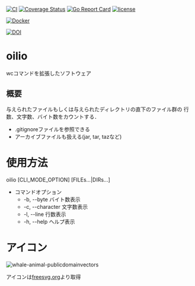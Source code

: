 [![CI](https://github.com/enoguch/oilio/actions/workflows/main.yml/badge.svg)](https://github.com/enoguch/oilio/actions/workflows/main.yml)
[![Coverage Status](https://coveralls.io/repos/github/enoguch/oilio/badge.svg?branch=main)](https://coveralls.io/github/enoguch/oilio?branch=main)
[![Go Report Card](https://goreportcard.com/badge/github.com/enoguch/oilio)](https://goreportcard.com/report/github.com/enoguch/oilio)
[![license](http://img.shields.io/badge/license-CC0-green.svg)](https://github.com/enoguch/oilio/blob/main/LICENSE)

[![Docker](https://img.shields.io/badge/Docker-ghcr.io%2Fenoguch%2Foilio%3A1.0.0-green?logo=docker)](https://hub.docker.com/repository/docker/enoguch/oilio)

[![DOI](https://zenodo.org/badge/370310415.svg)](https://zenodo.org/badge/latestdoi/370310415)


# oilio
wcコマンドを拡張したソフトウェア

## 概要
与えられたファイルもしくは与えられたディレクトリの直下のファイル群の
行数、文字数、バイト数をカウントする．
* .gitignoreファイルを参照できる
* アーカイブファイルも扱える(jar, tar, tazなど)

# 使用方法
oilio [CLI_MODE_OPTION] [FILEs...|DIRs...]
* コマンドオプション
  * -b, --byte         バイト数表示
  * -c, --character    文字数表示
  * -l, --line         行数表示
  * -h, --help         ヘルプ表示

# アイコン
![whale-animal-publicdomainvectors](https://user-images.githubusercontent.com/84704334/119367448-ed089b00-bcec-11eb-850e-21628810b8d8.png)

アイコンは[freesvg.org](https://freesvg.org/whale)より取得

